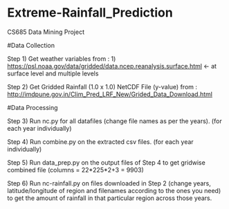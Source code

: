 # Extreme-Rainfall_Prediction
CS685 Data Mining Project

#Data Collection

Step 1) Get weather variables from : 1) https://psl.noaa.gov/data/gridded/data.ncep.reanalysis.surface.html   <- at surface level and multiple levels

Step 2) Get Gridded Rainfall (1.0 x 1.0) NetCDF File (y-value) from : http://imdpune.gov.in/Clim_Pred_LRF_New/Grided_Data_Download.html

#Data Processing

Step 3) Run nc.py for all datafiles (change file names as per the years). (for each year individually)

Step 4) Run combine.py on the extracted csv files. (for each year individually)

Step 5) Run data_prep.py on the output files of Step 4 to get gridwise combined file (columns = 22\*225\*2\+3 = 9903)

Step 6) Run nc-rainfall.py on files downloaded in Step 2 (change years, latitude/longitude of region and filenames according to the ones you need) to get the amount of rainfall in that particular region across those years.
